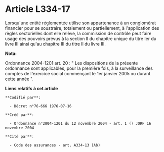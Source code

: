 # Article L334-17

Lorsqu'une entité réglementée utilise son appartenance à un conglomérat financier pour se soustraire, totalement ou
partiellement, à l'application des règles sectorielles dont elle relève, la commission de contrôle peut faire usage des
pouvoirs prévus à la section II du chapitre unique du titre Ier du livre III ainsi qu'au chapitre III du titre II du livre
III.

**Nota:**

Ordonnance 2004-1201 art. 20 : " Les dispositions de la présente ordonnance sont applicables, pour la première fois, à la
surveillance des comptes de l'exercice social commençant le 1er janvier 2005 ou durant cette année ".

**Liens relatifs à cet article**

	**Codifié par**:

	  - Décret n°76-666 1976-07-16

	**Créé par**:

	  - Ordonnance n°2004-1201 du 12 novembre 2004 - art. 1 () JORF 16 novembre 2004

	**Cité par**:

	  - Code des assurances - art. A334-13 (Ab)
